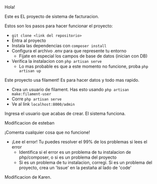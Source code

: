 Hola!

Este es EL proyecto de sistema de facturacion.

Estos son los pasos para hacer funcionar el proyecto:

- `git clone <link del repositorio>`
- Entra al proyecto
- Instala las dependencias con `composer install`
- Configura el archivo .env para que represente tu entorno
    - Fijate en especial los campos de base de datos (inician con DB)
- Verifica la instalacion con `php artisan serve`
    - Lo mas probable es que a este momento no funcione, proba `php artisan up`

Este proyecto usa filament! Es para hacer datos y todo mas rapido.

- Crea un usuario de filament. Has esto usando `php artisan make:filament-user`
- Corre `php artisan serve`
- Ve al link `localhost:8000/admin`

Ingresa el usuario que acabas de crear. 
El sistema funciona. 

Modificacion de esteban

¡Comenta cualquier cosa que no funcione!

- ¡Lee el error! Tu puedes resolver el 99% de los problemas si lees el error
    - Identifica si el error es un problema de tu instalacion de php/composer, o si es un problema del proyecto
    - Si es un problema de tu instalacion, corregi. Si es un problema del proyecto, crea un 'Issue' en la pestaña al lado de 'code'

Modificacion de Karen.